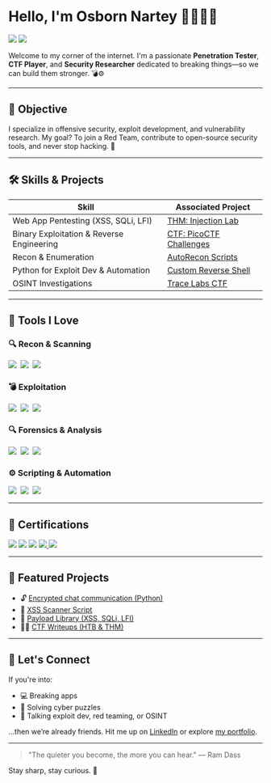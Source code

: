 # Hello, I'm Osborn Nartey 👨🏾‍💻🦅
<a href="https://linkedin.com/in/osborn-nartey-ojerh-tettey-4680a1366"><img src="https://img.shields.io/badge/-LinkedIn-0072b1?&style=for-the-badge&logo=linkedin&logoColor=white" /></a>
<a href="https://portfolio-osbornnartey.vercel.app"><img src="https://img.shields.io/badge/-Portfolio-000000?&style=for-the-badge&logo=vercel&logoColor=white" /></a>

Welcome to my corner of the internet. I'm a passionate **Penetration Tester**, **CTF Player**, and **Security Researcher** dedicated to breaking things—so we can build them stronger. 💣⚙️

---

## 🎯 Objective
I specialize in offensive security, exploit development, and vulnerability research. My goal? To join a Red Team, contribute to open-source security tools, and never stop hacking. 🤘

---

## 🛠️ Skills & Projects

| Skill                                         | Associated Project         |
|----------------------------------------------|----------------------------|
| Web App Pentesting (XSS, SQLi, LFI)          | [THM: Injection Lab](#)    |
| Binary Exploitation & Reverse Engineering    | [CTF: PicoCTF Challenges](#)|
| Recon & Enumeration                          | [AutoRecon Scripts](#)     |
| Python for Exploit Dev & Automation          | [Custom Reverse Shell](#)  |
| OSINT Investigations                         | [Trace Labs CTF](#)        |

---

## 🧰 Tools I Love

### 🔍 Recon & Scanning
<a href="https://nmap.org/"><img src="https://img.shields.io/badge/-Nmap-00457C?&style=for-the-badge&logo=data:image/svg+xml;base64" /></a>&nbsp;
<a href="https://github.com/OJ/gobuster"><img src="https://img.shields.io/badge/-Gobuster-E34F26?&style=for-the-badge" /></a>&nbsp;
<a href="https://github.com/ffuf/ffuf"><img src="https://img.shields.io/badge/-FFUF-FFB300?&style=for-the-badge" /></a>&nbsp;

### 💣 Exploitation
<a href="https://www.metasploit.com/"><img src="https://img.shields.io/badge/-Metasploit-4E4E50?&style=for-the-badge" /></a>&nbsp;
<a href="https://sqlmap.org/"><img src="https://img.shields.io/badge/-sqlmap-BF360C?&style=for-the-badge" /></a>&nbsp;
<a href="https://portswigger.net/burp"><img src="https://img.shields.io/badge/-Burp_Suite-FF6F00?&style=for-the-badge" /></a>

### 🔍 Forensics & Analysis
<a href="https://www.wireshark.org/"><img src="https://img.shields.io/badge/-Wireshark-1679A7?&style=for-the-badge" /></a>&nbsp;
<a href="https://ghidra-sre.org/"><img src="https://img.shields.io/badge/-Ghidra-FF0000?&style=for-the-badge" /></a>&nbsp;
<a href="https://github.com/volatilityfoundation/volatility"><img src="https://img.shields.io/badge/-Volatility-2E7D32?&style=for-the-badge" /></a>

### ⚙️ Scripting & Automation
<a href="https://www.python.org/"><img src="https://img.shields.io/badge/-Python-3776AB?&style=for-the-badge&logo=python&logoColor=white" /></a>&nbsp;
<a href="https://www.gnu.org/software/bash/"><img src="https://img.shields.io/badge/-Bash-121011?&style=for-the-badge&logo=gnubash" /></a>&nbsp;
<a href="https://github.com/PowerShell/PowerShell"><img src="https://img.shields.io/badge/-PowerShell-012456?&style=for-the-badge" /></a>

---

## 🧪 Certifications
<div>
<a href="https://tryhackme.com/certificate/THM-FBHTOEJACW" target="_blank"><img src="https://img.shields.io/badge/-TryHackMe%20Top%201%25-00C853?&style=for-the-badge&logo=tryhackme&logoColor=white" /></a>
<img src="https://img.shields.io/badge/-eJPT%20(In%20Progress)-FFA000?&style=for-the-badge&logoColor=white" />
<img src="https://img.shields.io/badge/-Udemy%20Ethical%20Hacking-03A9F4?&style=for-the-badge&logo=udemy&logoColor=white" />
<a href="https://www.udemy.com/certificate/UC-94d359c5-3709-4816-9aa0-d920f423be2d/" target="_blank">
  <img src="https://img.shields.io/badge/-Udemy%20Ethical%20Hacking%20Beginner-03A9F4?&style=for-the-badge&logo=udemy&logoColor=white" />
</a>

<a href="https://www.udemy.com/certificate/UC-25dc594e-f7b2-436a-b9cc-eaa45e7f6222/" target="_blank">
  <img src="https://img.shields.io/badge/-Udemy%20Network%20Hacking%20Course-03A9F4?&style=for-the-badge&logo=udemy&logoColor=white" />
</a>
</div>

---

## 🚀 Featured Projects
- 🔓 [Encrypted chat communication (Python)](#)
- 🧠 [XSS Scanner Script](#)
- 🎯 [Payload Library (XSS, SQLi, LFI)](#)
- 🏴‍☠️ [CTF Writeups (HTB & THM)](#)

---

## 🧠 Let's Connect
If you're into:
- 💻 Breaking apps
- 🧠 Solving cyber puzzles
- 💬 Talking exploit dev, red teaming, or OSINT

…then we’re already friends. Hit me up on [LinkedIn](https://linkedin.com/in/osbornnartey) or explore [my portfolio](https://portfolio-osbornnartey.vercel.app).

---

> "The quieter you become, the more you can hear." — Ram Dass

Stay sharp, stay curious. 🦅

